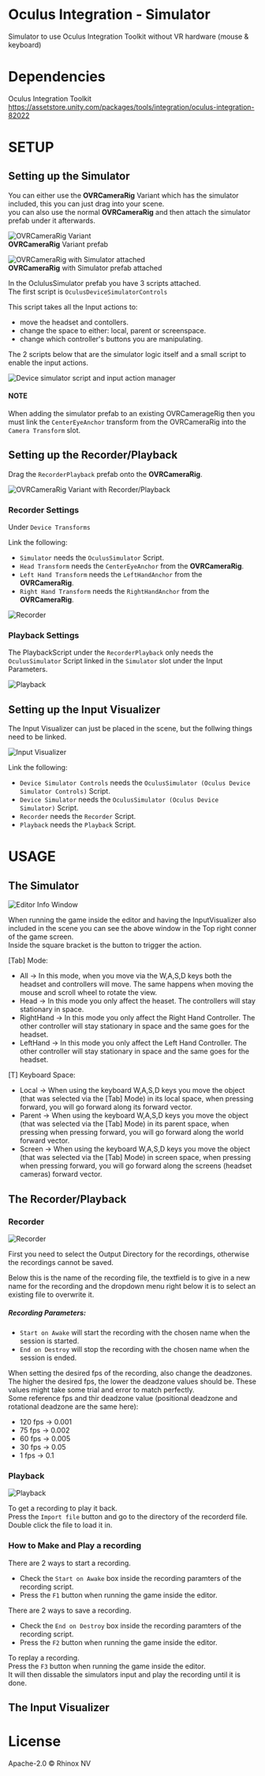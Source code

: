 # Oculus Integration - Simulator

Simulator to use Oculus Integration Toolkit without VR hardware
(mouse & keyboard)

# Dependencies

Oculus Integration Toolkit
https://assetstore.unity.com/packages/tools/integration/oculus-integration-82022


# SETUP

## Setting up the Simulator
You can either use the **OVRCameraRig** Variant which has the simulator included, this you can just drag into your scene.  
you can also use the normal **OVRCameraRig** and then attach the simulator prefab under it afterwards. 

![OVRCameraRig Variant](https://user-images.githubusercontent.com/76707656/221580217-dab6c536-2421-44da-9e55-314df09e616a.png)  
**OVRCameraRig** Variant prefab

![OVRCameraRig with Simulator attached](https://user-images.githubusercontent.com/76707656/221580431-1daaf75f-c4c9-40c7-93aa-33002002dd27.png)  
**OVRCameraRig** with Simulator prefab attached

In the OclulusSimulator prefab you have 3 scripts attached.  
The first script is `OculusDeviceSimulatorControls`

This script takes all the Input actions to:
- move the headset and contollers.
- change the space to either: local, parent or screenspace.
- change which controller's buttons you are manipulating. 

The 2 scripts below that are the simulator logic itself and a small script to enable the input actions.

![Device simulator script and input action manager](https://user-images.githubusercontent.com/76707656/221581792-b131b649-7964-4c06-a9f4-db5ebb231d73.png)

#### NOTE
When adding the simulator prefab to an existing OVRCamerageRig then you must link the `CenterEyeAnchor` transform from the OVRCameraRig into the `Camera Transform` slot.


## Setting up the Recorder/Playback

Drag the `RecorderPlayback` prefab onto the **OVRCameraRig**.

![OVRCameraRig Variant with Recorder/Playback](https://user-images.githubusercontent.com/76707656/221591053-d9008172-86f0-4576-9c94-5a80c642bdfe.png)

### Recorder Settings

Under `Device Transforms`

Link the following:
- `Simulator` needs the `OculusSimulator` Script.
- `Head Transform` needs the `CenterEyeAnchor` from the **OVRCameraRig**.
- `Left Hand Transform` needs the `LeftHandAnchor` from the **OVRCameraRig**.
- `Right Hand Transform` needs the `RightHandAnchor` from the **OVRCameraRig**.

![Recorder](https://user-images.githubusercontent.com/76707656/221591706-a1ab8b98-a1c5-47fe-bca2-c336f7948c41.png)

### Playback Settings

The PlaybackScript under the `RecorderPlayback` only needs the `OculusSimulator` Script linked in the `Simulator` slot under the Input Parameters. 

![Playback](https://user-images.githubusercontent.com/76707656/221591866-594ab150-4a5f-48a1-8373-697045d74bc9.png)

## Setting up the Input Visualizer

The Input Visualizer can just be placed in the scene, but the follwing things need to be linked.

![Input Visualizer](https://user-images.githubusercontent.com/76707656/221597541-e3bee99b-dce6-49c7-8043-6f380652f999.png)

Link the following:
- `Device Simulator Controls` needs the `OculusSimulator (Oculus Device Simulator Controls)` Script.
- `Device Simulator` needs the `OculusSimulator (Oculus Device Simulator)` Script.
- `Recorder` needs the `Recorder` Script.
- `Playback` needs the `Playback` Script.


# USAGE

## The Simulator

![Editor Info Window](https://user-images.githubusercontent.com/76707656/221621796-cb3a4893-8c3e-4d7c-a865-7310d59baab5.png)

When running the game inside the editor and having the InputVisualizer also included in the scene you can see the above window in the Top right conner of the game screen.  
Inside the square bracket is the button to trigger the action.

[Tab] Mode:
- All -> In this mode, when you move via the W,A,S,D keys both the headset and controllers will move. The same happens when moving the mouse and scroll wheel to rotate the view. 
- Head -> In this mode you only affect the heaset. The controllers will stay stationary in space.
- RightHand -> In this mode you only affect the Right Hand Controller. The other controller will stay stationary in space and the same goes for the headset.
- LeftHand -> In this mode you only affect the Left Hand Controller. The other controller will stay stationary in space and the same goes for the headset.

[T] Keyboard Space:
- Local -> When using the keyboard W,A,S,D keys you move the object (that was selected via the [Tab] Mode) in its local space, when pressing forward, you will go forward along its forward vector.
- Parent -> When using the keyboard W,A,S,D keys you move the object (that was selected via the [Tab] Mode) in its parent space, when pressing when pressing forward, you will go forward along the world forward vector.
- Screen -> When using the keyboard W,A,S,D keys you move the object (that was selected via the [Tab] Mode) in screen space, when pressing when pressing forward, you will go forward along the screens (headset cameras) forward vector.

## The Recorder/Playback
### Recorder
![Recorder](https://user-images.githubusercontent.com/76707656/221591706-a1ab8b98-a1c5-47fe-bca2-c336f7948c41.png)

First you need to select the Output Directory for the recordings, otherwise the recordings cannot be saved.

Below this is the name of the recording file, the textfield is to give in a new name for the recording and the dropdown menu right below it is to select an existing file to overwrite it.

##### Recording Parameters:
- `Start on Awake` will start the recording with the chosen name when the session is started.
- `End on Destroy` will stop the recording with the chosen name when the session is ended.

When setting the desired fps of the recording, also change the deadzones.  
The higher the desired fps, the lower the deadzone values should be. These values might take some trial and error to match perfectly.  
Some reference fps and thir deadzone value (positional deadzone and rotational deadzone are the same here):

- 120 fps -> 0.001
- 75 fps  -> 0.002
- 60 fps  -> 0.005
- 30 fps  -> 0.05
- 1 fps   -> 0.1

### Playback
![Playback](https://user-images.githubusercontent.com/76707656/221591866-594ab150-4a5f-48a1-8373-697045d74bc9.png)

To get a recording to play it back.  
Press the `Import file` button and go to the directory of the recorderd file.  
Double click the file to load it in.

### How to **Make** and **Play** a recording

There are 2 ways to start a recording.
- Check the `Start on Awake` box inside the recording paramters of the recording script.
- Press the `F1` button when running the game inside the editor.

There are 2 ways to save a recording.
- Check the `End on Destroy` box inside the recording paramters of the recording script.
- Press the `F2` button when running the game inside the editor.

To replay a recording.  
Press the `F3` button when running the game inside the editor.  
It will then dissable the simulators input and play the recording until it is done.

## The Input Visualizer


# License

Apache-2.0 © Rhinox NV
